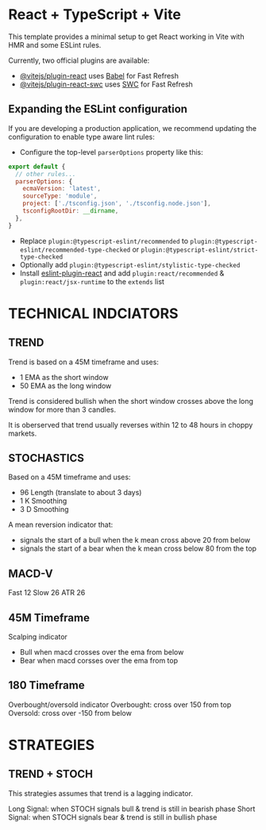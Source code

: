 # React + TypeScript + Vite

This template provides a minimal setup to get React working in Vite with HMR and some ESLint rules.

Currently, two official plugins are available:

- [@vitejs/plugin-react](https://github.com/vitejs/vite-plugin-react/blob/main/packages/plugin-react/README.md) uses [Babel](https://babeljs.io/) for Fast Refresh
- [@vitejs/plugin-react-swc](https://github.com/vitejs/vite-plugin-react-swc) uses [SWC](https://swc.rs/) for Fast Refresh

## Expanding the ESLint configuration

If you are developing a production application, we recommend updating the configuration to enable type aware lint rules:

- Configure the top-level `parserOptions` property like this:

```js
export default {
  // other rules...
  parserOptions: {
    ecmaVersion: 'latest',
    sourceType: 'module',
    project: ['./tsconfig.json', './tsconfig.node.json'],
    tsconfigRootDir: __dirname,
  },
}
```

- Replace `plugin:@typescript-eslint/recommended` to `plugin:@typescript-eslint/recommended-type-checked` or `plugin:@typescript-eslint/strict-type-checked`
- Optionally add `plugin:@typescript-eslint/stylistic-type-checked`
- Install [eslint-plugin-react](https://github.com/jsx-eslint/eslint-plugin-react) and add `plugin:react/recommended` & `plugin:react/jsx-runtime` to the `extends` list

# TECHNICAL INDCIATORS

## TREND

Trend is based on a 45M timeframe and uses:

- 1 EMA as the short window
- 50 EMA as the long window

Trend is considered bullish when the short window crosses above the long window for more than 3 candles.

It is oberserved that trend usually reverses within 12 to 48 hours in choppy markets.

## STOCHASTICS

Based on a 45M timeframe and uses:

- 96 Length (translate to about 3 days)
- 1 K Smoothing
- 3 D Smoothing

A mean reversion indicator that:

- signals the start of a bull when the k mean cross above 20 from below
- signals the start of a bear when the k mean cross below 80 from the top

## MACD-V

Fast 12
Slow 26
ATR 26

## 45M Timeframe

Scalping indicator

- Bull when macd crosses over the ema from below
- Bear when macd corsses over the ema from top

## 180 Timeframe

Overbought/oversold indicator
Overbought: cross over 150 from top
Oversold: cross over -150 from below

# STRATEGIES

## TREND + STOCH

This strategies assumes that trend is a lagging indicator.

Long Signal: when STOCH signals bull & trend is still in bearish phase
Short Signal: when STOCH signals bear & trend is still in bullish phase
